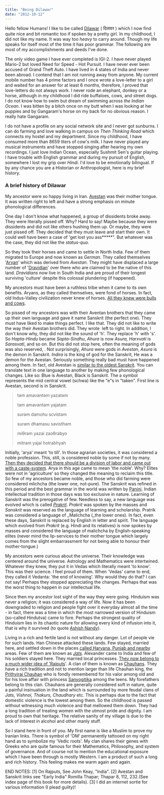 ```yaml
---
title: "Being Dilawar"
date: "2012-10-12"
---
```


Hello fellow Humans! I like to be called [Dilawar](http://en.wikipedia.org/wiki/Dilawar) ( दिलावर ) which I now find quite nice and bit romantic too if spoken by a pretty girl. In my childhood, I did not like my name. It was way too _heavy_ to carry around. Though my life speaks for itself most of the time it has poor grammar. The following are most of my accomplishments and deeds I've done.

The only video game I have ever completed is IGI-2. I have never played Mario-2 but loved Need for Speed - Hot Pursuit. I have never ever been accused of Grand Theft Auto. I have lived in 4 states of India and never been abroad. I contend that I am not running away from anyone. My current mobile number has 4 prime factors and I once wrote a love-letter to a girl and waited for an answer for at least 6 months, therefore, I proved that love-letters do not always work. I never rode an elephant, donkey or a horse, although in my childhood I did ride buffaloes, cows, and street dogs. I do not know how to swim but dream of swimming across _the Indian Ocean_. I was bitten by a bitch once on my butt when I was looking at her puppies and by Gangaram's horse on my back for no obvious reason. I really hate Gangaram.

I do not have a profile on any social network site and I never got sunburns. I can do farming and love walking in campus on _Then Thinking Road_ which connects my hostel and my department. Since my childhood, I have consumed more than 8659 liters of cow's milk. I have never played any musical instruments and have stopped singing after hearing my own recordings. I just love Indian Ocean, especially Sushmit Sen's guitar playing. I have trouble with English grammar and during my pursuit of English, somewhere I lost my grip over _Hindi_. I'd love to be emotionally bilingual. If by any chance you are a Historian or Anthropologist, here is my brief history.

### A brief history of Dilawar

My ancestor were so happy living in Iran. [Avestan](http://en.wikipedia.org/wiki/Avestan_language) was their mother tongue. It was written right to left and have a strong emphasis on minute phonological differences.

One day I don't know what happened, a group of dissidents broke away. They were literally pissed off. Why? Hard to say! Maybe because they were dissidents and did not like others hushing them up. Or maybe, they were just pissed off. They decided that they must leave and start their own. It could well have been a case of 'get lost you ass\*\*\*\*\*". But whatever was the case, they did not like the _status-quo._

So they took their horses and came to settle in North India. Few of them migrated to Europe and now known as _German_. They called themselves '[Aryan](http://en.wikipedia.org/wiki/Arya)' which was derived from _Avestan_. They might have displaced a large number of '[Dravidian](http://en.wikipedia.org/wiki/Dravidians)' over there who are claimed to be the native of this land. _Dravidians_ now live in South India and are proud of their longest surviving 'culture' despite this colossal plundering (if happened).

My ancestors must have been a ruthless tribe when it came to its own benefits. Aryans, as they called themselves, were fond of horses. In fact, old Indus-Valley civilization never knew of horses. [All they knew were bulls and cows](http://www.thehindu.com/fline/fl1720/17200040.htm).

So pissed of my ancestors was with their Aventan brothers that they came up their own language and gave it name Sanskrit (the perfect one). They must have liked to make things perfect. I like that. They did not like to write the way their Avestan brothers did. They wrote  left to right. In addition, I don't know why, they did not like the sound of 'h'. They replace 'h' with 's'. So _Hapta-Hindu_ became _Sapta-Sindhu_, _Ahura_ is now _Asura, Harxvati_ is _Sarasvati_, and so on. But this did not stop here, often the meaning of gods was also reserved, . Not surprisingly, _Ahura_ were gods in _Avestan_, _Asura_ is the demon in Sanskrit. _Indira_ is the king of god for the Sanskrit, He was a demon for the Avestan. Seriously something really bad must have happened among them. In fact, old Avestan is [similar to the oldest Sanskrit](http://www.ancientscripts.com/avestan.html). You can translate text in one language to another by making few phonological changes. Like so: Blue is Avestan, Black is Sanskrit. The ə symbol represents the mid central vowel (schwa) like the "e"s in "taken". First line is Avestan, second is in Sanskrit.

> təm amavantəm yazatəm
> 
> tam amavantam yajatam
> 
> surəm damohu scvistəm
> 
> suram dhamasu savistham
> 
> miθrəm yazai zaoθrabyo
> 
> mitram yajai hotrabhyah

Initially, 'arya' meant 'to till'. In those agrarian societies, it was considered a noble profession. This, still, is considered noble by some if not by many. [Then they decided that there should be a division of labor and came out with a caste-system](http://books.google.co.in/books?id=XsOtRGdvIigC&printsec=frontcover&source=gbs_navlinks_s#v=onepage&q=&f=false). Arya in this age came to mean 'the noble'. Why? Elites were not in 'agriculture' so they changed the meaning to reclaim this title. So few of my ancestors became noble, and those who did farming were considered mlichcha (the lower one, not-pure). The Sanskrit was refined in this period and the best grammar in the world was written by [Panini](http://en.wikipedia.org/wiki/P%C4%81%E1%B9%87ini). Indian intellectual tradition in those days was too exclusive in nature. Learning of Sanskrit was the prerogative of few. Needless to say, a new language was evolved which is called _[Prakrit](http://en.wikipedia.org/wiki/Prakrit)_. _Prakrit_ was spoken by the masses and _Sanskrit_ was reserved as the language of learning and scholarship. Pratrik was considered a language of _Malichcha (_the lower ones). In fact, even these days, Sanskrit is replaced by English in letter and spirit. The language which evolved from _Prakrit_ (e.g. Hindi and its relatives) is now spokes by masses and considered the language of malichcha by English-speaking elites (never mind the lip-services to their mother tongue which largely comes from the slight embarrassment for not being able to honour their mother-tongue.)

My ancestors were curious about the universe. Their knowledge was centered around the universe. Astrology and Mathematics were intertwined. Whatever they knew, they put it in Vedas which literally meant 'to know'. This was their science. I feel proud of them. When 'Vedas' came to end, they called it Vedanta: 'the end of knowing'. Why would they do that? I can not say! Perhaps they stopped appreciating the changes. Perhaps that was the worst thing to happen in our intellectual life.

Since then my ancestor lost sight of the way they were going. Hinduism was never a religion; it was considered a way of life. Now it has been downgraded to religion and people fight over it everyday almost all the time - in fact, there was a time in which the most narrowed version of Hinduism (so-called Hindutva) came to fore. Perhaps the strongest quality of Hinduism lies in its chaotic nature for allowing every kind of infusion into it, that is why it survived (to quote [Ashish Nandy](http://en.wikipedia.org/wiki/Ashis_Nandy)).

Living in a rich and fertile land is not without any danger. Lot of people vie for such lands. Han Chinese attacked these lands. Few stayed, married here, and settled down in the places [called Haryana, Punjab and nearby](http://en.wikipedia.org/wiki/Indo-Scythian)  areas. Few of them are known as _[Jats](http://en.wikipedia.org/wiki/Jat_people)_. Alexander came to India and few of his soldiers stayed here. They married local princesses. [They now belong to a much wider idea of 'Rajputs](http://en.wikipedia.org/wiki/Origin_of_Rajputs)'. A clan of them is known as [Chauhans](http://en.wikipedia.org/wiki/Chauhan). They have a rich tradition and not to mention larger than life Chauhan king, the [Prithviraj Chauhan](http://en.wikipedia.org/wiki/Prithvi_Raj_Chauhan) who is fondly remembered for his valor among old and for his love affair with princess [Sanyogitika](http://en.wikipedia.org/wiki/Sanyogita) among the teens. My forefathers belong to this clan. Chauhans are generally considered soft in nature, quite a painful insinuation in the land which is surrounded by more feudal clans of _Jats, Vishnoi, Thakurs, Chaudhary_ etc. This is perhaps due to the fact that domestic violence is the lowest among them. So the childhood is passed without witnessing much violence and that mellowed them down. They had a long tradition of treating women with the utmost pride and dignity. I am proud to own that heritage. The relative sanity of my village is due to the lack of interest in alcohol and other manly stuff.

So I stand here in front of you. My first name is like a Muslim to prove my Iranian links. There is symbol of 'OM' permanently tattooed on my right hand as to symbolize my 'Vedic roots'. My clan shares their genes with Greeks who are quite famous for their Mathematics, Philosophy, and system of governance. And of course not to mention the educational exposure which I have been through is mostly Western. I am a product of such a long and rich history. This feeling makes me warm again and again.

END NOTES: \[1\] On Rajputs, See John Keay, "India". \[2\] Avestan and Sanskrit links see "Early India" Romilla Thapar; Thapar 8, 112, 232.(See index page of this book for more details). \[3\] I did an internet sortie for various information (I plead guilty)!
